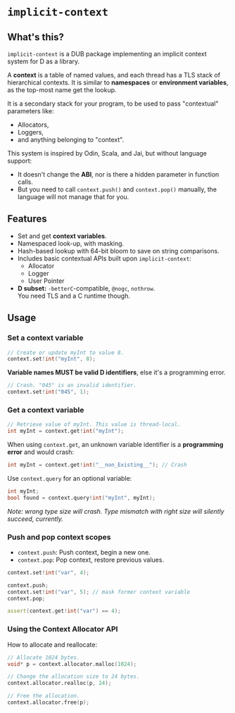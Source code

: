 # `implicit-context` 

## What's this?

`implicit-context` is a DUB package implementing an implicit context system for D as a library.

A **context** is a table of named values, and each thread has a TLS stack of hierarchical contexts. It is similar to **namespaces** or **environment variables**, as the top-most name get the lookup.

It is a secondary stack for your program, to be used to pass "contextual" parameters like: 
- Allocators, 
- Loggers, 
- and anything belonging to "context". 

This system is inspired by Odin, Scala, and Jai, but without language support:
- It doesn't change the **ABI**, nor is there a hidden parameter in function calls.
- But you need to call `context.push()` and `context.pop()` manually, the language will not manage that for you.



## Features
- Set and get **context variables**.
- Namespaced look-up, with masking.
- Hash-based lookup with 64-bit bloom to save on string comparisons.
- Includes basic contextual APIs built upon `implicit-context`:
  * Allocator
  * Logger
  * User Pointer
- **D subset:** `-betterC`-compatible, `@nogc`, `nothrow`.  
  You need TLS and a C runtime though.


## Usage

### Set a context variable
```d
// Create or update myInt to value 8.
context.set!int("myInt", 8); 
```

**Variable names MUST be valid D identifiers**, else it's a programming error.

```d
// Crash. "045" is an invalid identifier.
context.set!int("045", 1); 
```

### Get a context variable

```d
// Retrieve value of myInt. This value is thread-local.
int myInt = context.get!int("myInt");
```

When using `context.get`, an unknown variable identifier is a **programming error** and would crash:
```d
int myInt = context.get!int("__non_Existing__"); // Crash
```

Use `context.query` for an optional variable:

```d
int myInt;
bool found = context.query!int("myInt", myInt);
```

_Note: wrong type size will crash. Type mismatch with right size will silently succeed, currently._




### Push and pop context scopes

- `context.push`: Push context, begin a new one.
- `context.pop`: Pop context, restore previous values.

```d
context.set!int("var", 4);

context.push;
context.set!int("var", 5); // mask former context variable
context.pop;

assert(context.get!int("var") == 4);
```

### Using the Context Allocator API

How to allocate and reallocate:
```d
// Allocate 1024 bytes.
void* p = context.allocator.malloc(1024);

// Change the allocation size to 24 bytes.
context.allocator.realloc(p, 24);

// Free the allocation.
context.allocator.free(p);
```